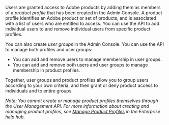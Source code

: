 Users are granted access to Adobe products by adding them as members of a _product profile_ that has been created in the Admin Console. A product profile identifies an Adobe product or set of products, and is associated with a list of users who are entitled to access. You can use the API to add individual users to and remove individual users from specific product profiles.

You can also create _user groups_ in the Admin Console. You can use the API to manage both profiles and user groups: 

* You can add and remove users to manage membership in user groups.
* You can add and remove both users and user groups to manage membership in product profiles. 

Together, user groups and product profiles allow you to group users according to your own criteria, and then grant or deny product access to individuals and to entire groups.

_Note: You cannot create or manage product profiles themselves through the User Management API. For more information about creating and managing product profiles, see [Manage Product Profiles](https://helpx.adobe.com/enterprise/help/admin-roles.html#Create_product_configurations) in the Enterprise help hub._
